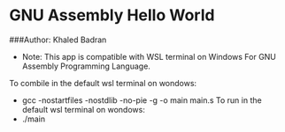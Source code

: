 # GNU Assembly Hello World

###Author: Khaled Badran

* Note: This app is compatible with WSL terminal on Windows For GNU Assembly Programming Language.

To combile in the default wsl terminal on wondows:
- gcc -nostartfiles -nostdlib -no-pie -g -o main main.s
To run in the default wsl terminal on wondows:
- ./main
